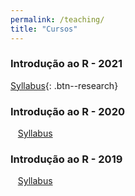 ```yaml
---
permalink: /teaching/
title: "Cursos"
---
```


### <i class="fa fa-file-code fa-2x"></i> Introdução ao R - 2021
[Syllabus](/){: .btn--research}

### Introdução ao R - 2020
<i class="fa fa-chart-bar fa-2x"></i>&nbsp;&nbsp; [Syllabus](/intro2020)

### Introdução ao R - 2019
<i class="fa fa-chart-pie fa-2x"></i>&nbsp;&nbsp; [Syllabus](/intro2019)

